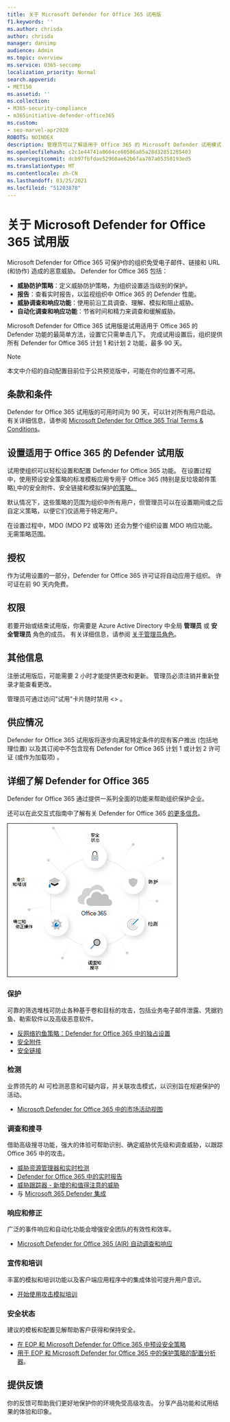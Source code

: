 ```yaml
---
title: 关于 Microsoft Defender for Office 365 试用版
f1.keywords: ''
ms.author: chrisda
author: chrisda
manager: dansimp
audience: Admin
ms.topic: overview
ms.service: O365-seccomp
localization_priority: Normal
search.appverid:
- MET150
ms.assetid: ''
ms.collection:
- M365-security-compliance
- m365initiative-defender-office365
ms.custom:
- seo-marvel-apr2020
ROBOTS: NOINDEX
description: 管理员可以了解适用于 Office 365 的 Microsoft Defender 试用模式
ms.openlocfilehash: c2c1e44741a8604ce60586a85a28d32851285403
ms.sourcegitcommit: dcb97fbfdae52960ae62b6faa707a05358193ed5
ms.translationtype: MT
ms.contentlocale: zh-CN
ms.lasthandoff: 03/25/2021
ms.locfileid: "51203878"
---
```

# <a name="about-the-microsoft-defender-for-office-365-trial"></a>关于 Microsoft Defender for Office 365 试用版

Microsoft Defender for Office 365 可保护你的组织免受电子邮件、链接和 URL (和协作) 造成的恶意威胁。 Defender for Office 365 包括：

- **威胁防护策略**：定义威胁防护策略，为组织设置适当级别的保护。
- **报告**：查看实时报告，以监视组织中 Office 365 的 Defender 性能。
- **威胁调查和响应功能**：使用前沿工具调查、理解、模拟和阻止威胁。
- **自动化调查和响应功能**：节省时间和精力来调查和缓解威胁。

Microsoft Defender for Office 365 试用版是试用适用于 Office 365 的 Defender 功能的最简单方法，设置它只需单击几下。 完成试用设置后，组织提供所有 Defender for Office 365 计划 1 和计划 2 功能，最多 90 天。

> [!NOTE]
> 本文中介绍的自动配置目前位于公共预览版中，可能在你的位置不可用。

## <a name="terms-and-conditions"></a>条款和条件

Defender for Office 365 试用版的可用时间为 90 天，可以针对所有用户启动。 有关详细信息，请参阅 [Microsoft Defender for Office 365 Trial Terms & Conditions](defender-for-office-365-trial-terms-and-conditions.md)。

## <a name="set-up-a-defender-for-office-365-trial"></a>设置适用于 Office 365 的 Defender 试用版

试用使组织可以轻松设置和配置 Defender for Office 365 功能。 在设置过程中，使用预设安全策略的标准模板应用专用于 Office 365 (特别是[](safe-attachments.md)反垃圾邮件策略[](safe-links.md)[) ](set-up-anti-phishing-policies.md#impersonation-settings-in-anti-phishing-policies-in-microsoft-defender-for-office-365)中的安全附件、安全链接和模拟保护[的策略。](preset-security-policies.md)

默认情况下，这些策略的范围为组织中所有用户，但管理员可以在设置期间或之后自定义策略，以便它们仅适用于特定用户。

在设置过程中，MDO (MDO P2 或等效) 还会为整个组织设置 MDO 响应功能。 无需策略范围。

## <a name="licensing"></a>授权

作为试用设置的一部分，Defender for Office 365 许可证将自动应用于组织。 许可证在前 90 天内免费。

## <a name="permissions"></a>权限

若要开始或结束试用版，你需要是 Azure Active Directory 中全局 **管理员** 或 **安全管理员** 角色的成员。 有关详细信息，请参阅 [关于管理员角色](../../admin/add-users/about-admin-roles.md)。

## <a name="additional-information"></a>其他信息

注册试用版后，可能需要 2 小时才能提供更改和更新。 管理员必须注销并重新登录才能查看更改。

管理员可通过访问"试用"卡片随时禁用 <> 。

## <a name="availability"></a>供应情况

Defender for Office 365 试用版将逐步向满足特定条件的现有客户推出 (包括地理位置) 以及其订阅中不包含现有 Defender for Office 365 计划 1 或计划 2 许可证 (或作为加载项) 。

## <a name="learn-more-about-defender-for-office-365"></a>详细了解 Defender for Office 365

Defender for Office 365 通过提供一系列全面的功能来帮助组织保护企业。

还可以在此交互式指南中了解有关 Defender for Office 365 [的更多信息](https://techcommunity.microsoft.com/t5/video-hub/protect-your-organization-with-microsoft-365-defender/m-p/1671189)。

![Microsoft Defender for Office 365 概念图](../../media/microsoft-defender-for-office-365.png)

### <a name="prevention"></a>保护

可靠的筛选堆栈可防止各种基于卷和目标的攻击，包括业务电子邮件泄露、凭据钓鱼、勒索软件以及高级恶意软件。

- [反网络钓鱼策略：Defender for Office 365 中的独占设置](set-up-anti-phishing-policies.md#exclusive-settings-in-anti-phishing-policies-in-microsoft-defender-for-office-365)
- [安全附件](safe-attachments.md)
- [安全链接](safe-links.md)

### <a name="detection"></a>检测

业界领先的 AI 可检测恶意和可疑内容，并关联攻击模式，以识别旨在规避保护的活动。

- [Microsoft Defender for Office 365 中的市场活动视图](campaigns.md)

### <a name="investigation-and-hunting"></a>调查和搜寻

借助高级搜寻功能，强大的体验可帮助识别、确定威胁优先级和调查威胁，以跟踪 Office 365 中的攻击。

- [威胁资源管理器和实时检测](threat-explorer.md)
- [Defender for Office 365 中的实时报告](view-reports-for-mdo.md)
- [威胁跟踪器 - 新增的和值得注意的威胁](threat-trackers.md)
- 与 [Microsoft 365 Defender 集成](https://docs.microsoft.com/microsoft-365/security/defender/microsoft-threat-protection)

### <a name="response-and-remediation"></a>响应和修正

广泛的事件响应和自动化功能会增强安全团队的有效性和效率。

- [Microsoft Defender for Office 365 (AIR) 自动调查和响应](office-365-air.md)

### <a name="awareness-and-training"></a>宣传和培训

丰富的模拟和培训功能以及客户端应用程序中的集成体验可提升用户意识。

- [开始使用攻击模拟培训](attack-simulation-training-get-started.md)

### <a name="secure-posture"></a>安全状态

建议的模板和配置见解帮助客户获得和保持安全。

- [在 EOP 和 Microsoft Defender for Office 365 中预设安全策略](preset-security-policies.md)
- [用于 EOP 和 Microsoft Defender for Office 365 中的保护策略的配置分析器](configuration-analyzer-for-security-policies.md)。

## <a name="give-feedback"></a>提供反馈

你的反馈可帮助我们更好地保护你的环境免受高级攻击。 分享产品功能和试用结果的体验和印象。

